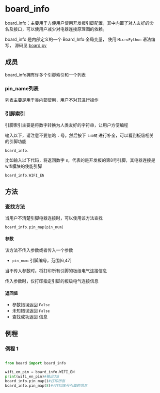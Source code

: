 board_info
===============
board_info：主要用于方便用户使用开发板引脚配置，其中内置了对人友好的命名及接口，可以使用户减少对电器连接原理图的依赖。

board_info 是内部定义的一个 Board_Info 全局变量， 使用 `MicroPython` 语法编写， 源码见 [board.py](https://github.com/sipeed/MaixPy_scripts/blob/master/board/board.py)


## 成员

board_info拥有许多个引脚索引和一个列表

### pin_name列表

列表主要是用于类内部使用，用户不对其进行操作

### 引脚索引
引脚索引主要是将数字转换为人类友好的字符串，让用户方便编程

输入以下，请注意不要忽略 `.` 号，然后按下 `tab键` 进行补全，可以看到板级相关的引脚功能

```
board_info.
```

比如输入以下代码，将返回数字 `8`，代表的是开发板的第8号引脚，其电器连接是wifi模块的使能引脚

```
board_info.WIFI_EN
```

## 方法

### 查找方法

当用户不清楚引脚电器连接时，可以使用该方法查找

```
board_info.pin_map(pin_num)
```
#### 参数

该方法不传入参数或者传入一个参数

* `pin_num`: 引脚编号，范围[6,47]

当不传入参数时，将打印所有引脚的板级电气连接信息

传入参数时，仅打印指定引脚的板级电气连接信息

#### 返回值

* 参数错误返回 `False`
* 未知错误返回 `False`
* 查找成功返回 信息

## 例程

### 例程 1

```python

from board import board_info

wifi_en_pin = board_info.WIFI_EN
print(wifi_en_pin)#输出为8
board_info.pin_map()#打印所有
board_info.pin_map(8)#只打印8号引脚的信息
```
